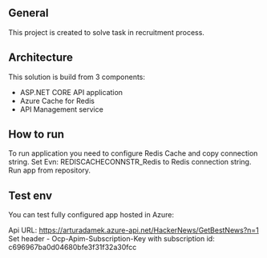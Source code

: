 ## General 
This project is created to solve task in recruitment process.

## Architecture
This solution is build from 3 components:

- ASP.NET CORE API application
- Azure Cache for Redis
- API Management service

## How to run
To run application you need to configure Redis Cache and copy connection string.
Set Evn: REDISCACHECONNSTR_Redis to Redis connection string.
Run app from repository.

## Test env

You can test fully configured app hosted in Azure:

Api URL: https://arturadamek.azure-api.net/HackerNews/GetBestNews?n=1
Set header - Ocp-Apim-Subscription-Key with subscription id: c696967ba0d04680bfe3f31f32a30fcc
